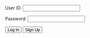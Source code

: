 <!DOCTYPE html>
<html lang="en">
<head>
  <script>
    function login_user() 
      const enteredUid = document.getElementById("uid").value;
      const enteredPassword = document.getElementById("password").value;
      console.log("Uid = " + enteredUid)
      console.log("Password = " + enteredPassword)
      const signupHeaders = new Headers();
      signupHeaders.set('111', '222');
      signupHeaders.set("Accept", "*/*");
      signupHeaders.set("Accept-Language", "en-US,en;q=0.9");
      signupHeaders.set("Content-Type", "application/json");

      login_api(enteredUid, enteredPassword)

    function login_api(uid, pw) {
      var myHeaders = new Headers();
      myHeaders.append("Accept", "*/*");
      myHeaders.append("Accept-Language", "en-US,en;q=0.9");
      myHeaders.append("Content-Type", "application/json");
      myHeaders.append("Cookie", "jwt=eyJ0eXAiOiJKV1QiLCJhbGciOiJIUzI1NiJ9.eyJfdWlkIjoidG9ueSJ9.jEShka0oXI1-uCuSTfo3ed5WRw3ASLNV0Tpn1kc5GB0");

      var raw = JSON.stringify({
        "uid": uid,
        "password": pw
      });

      var requestOptions = {
        method: 'POST',
        headers: myHeaders,
        body: raw,
        redirect: 'follow'
      };

      fetch("http://127.0.0.1:8086/api/users/authenticate", requestOptions)
        .then(response => {
          if (response.ok) {
            console.log("User logged in successfully");
            window.location.href = "http://127.0.0.1:4100/2048elements.html"
          } else {
            console.error("User login failed");
            // You can handle failed login attempts here
            const errorMessageDiv = document.getElementById('errorMessage');
            errorMessageDiv.innerHTML = '<label style="color: red;">User Login Failed</label>';
          }
        })
        .then(result => {
          console.log(result);
        })
        .catch(error => console.log('error', error));
    }
  </script>
  <meta charset="UTF-8">
  <meta name="viewport" content="width=device-width, initial-scale=1.0">
  <title>Login Page</title>
  <link rel="stylesheet" href="styles.css"> <!-- Include the compiled CSS file -->
</head>

<body>
  <!-- Your HTML login form -->
  <div id="errorMessage"></div>
  <form>
    <p><label for="uid">User ID:</label>
      <input type="text" name="uid" id="uid" required>
    </p>
    <p><label for="password">Password:</label>
      <input type="password" name="password" id="password" required>
    </p>
    <p>
      <button class="button-spacing" onclick="login_user()">Log In</button>
      <button onclick="window.location.href ='http:/127.0.0.1:4100/2048elements.html' "class="button-spacing">Sign Up</button>
    </p>
  </form>
</body>
</html>
